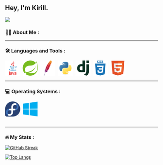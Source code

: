 ## Hey, I'm Kirill.

<a href="https://leetcode.com/Reensef/">
    <img align="left" width="24px" src="https://github.com/Reensef/Reensef/assets/64550204/f0f4cef7-66b9-407b-a796-751133b81560"/>
</a> &nbsp;&nbsp;


### :woman_technologist: About Me :

---

### :hammer_and_wrench: Languages and Tools :
<div>
  <!-- Java -->
  <img src="https://github.com/devicons/devicon/blob/master/icons/java/java-original-wordmark.svg" title="Java" alt="Java" width="50" height="50"/>&nbsp;
  <!-- Spring -->
  <img src="https://github.com/devicons/devicon/blob/master/icons/spring/spring-original.svg" title="Spring" alt="Spring" width="50" height="50"/>&nbsp;
  <!-- Maven -->
  <img src="https://github.com/devicons/devicon/blob/master/icons/apache/apache-original.svg" title="Apache Maven" alt="Apache Maven" width="50" height="50"/>&nbsp;
  <!-- Python -->
  <img src="https://github.com/devicons/devicon/blob/master/icons/python/python-original.svg" title="Python" alt="Python" width="50" height="50"/>&nbsp;
  <!-- Django -->
  <img src="https://github.com/devicons/devicon/blob/master/icons/django/django-plain.svg" title="Django" alt="Django" width="50" height="50"/>&nbsp;
  <!-- CSS -->
  <img src="https://github.com/devicons/devicon/blob/master/icons/css3/css3-plain-wordmark.svg" title="CSS" alt="CSS" width="50" height="50"/>&nbsp;
  <!-- HTML -->
  <img src="https://github.com/devicons/devicon/blob/master/icons/html5/html5-original.svg" title="HTML" alt="HTML" width="50" height="50"/>&nbsp;
  
</div>

___

### 💻 Operating Systems :
<div>
 <!-- Fedora-->
  <img src="https://github.com/devicons/devicon/blob/master/icons/fedora/fedora-original.svg" title="Fedora" alt="Fedora" width="50" height="50"/>&nbsp;
  <!-- Windows-->
  <img src="https://github.com/devicons/devicon/blob/master/icons/windows8/windows8-original.svg" title="Windows" alt="Windows" width="50" height="50"/>&nbsp;
</div>
<div align="center">
  <img src="https://komarev.com/ghpvc/?username=Reensef&style=flat-square&color=blue" width="120" alt=""/>
</div>

---

### :fire: My Stats :
[![GitHub Streak](https://github-readme-streak-stats.herokuapp.com?user=Reensef&theme=dark&hide_border=true)](https://git.io/streak-stats)

[![Top Langs](https://github-readme-stats-ten-gilt.vercel.app/api/top-langs/?username=Reensef&hide_border=true&title_color=ffffff&text_color=ffffff&bg_color=151515&langs_count=5)](https://github.com/anuraghazra/github-readme-stats)
